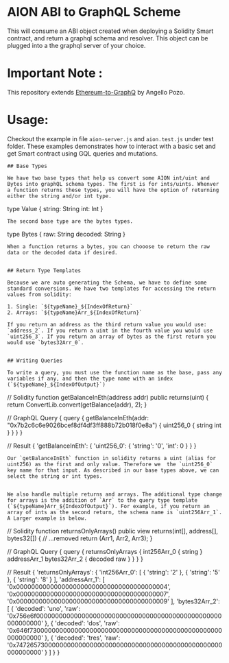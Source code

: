 # AION ABI to GraphQL Scheme

This will consume an ABI object created when deploying a Solidity Smart contract, and return a graphql schema and resolver. This object can be plugged into a the graphql server of your choice.

# Important Note :

This repository extends [Ethereum-to-GraphQ](https://github.com/hellosugoi/Ethereum-to-GraphQL/) by Angello Pozo.

# Usage:

Checkout the example in file `aion-server.js` and `aion.test.js` under test folder.
These examples demonstrates how to interact with a basic set and get Smart contract using GQL queries and mutations.

```
## Base Types

We have two base types that help us convert some AION int/uint and Bytes into graphQL schema types. The first is for ints/uints. Whenver a function returns these types, you will have the option of returning either the string and/or int type.
```

type Value {
string: String
int: Int
}

```
The second base type are the bytes types.
```

type Bytes {
raw: String
decoded: String
}

```
When a function returns a bytes, you can chooose to return the raw data or the decoded data if desired.


## Return Type Templates

Because we are auto generating the Schema, we have to define some standard conversions. We have two templates for accessing the return values from solidity:

1. Single: `${typeName}_${IndexOfReturn}`
2. Arrays: `${typeName}Arr_${IndexOfReturn}`

If you return an address as the third return value you would use: `address_2`. If you return a uint in the fourth value you would use `uint256_3`. If you return an array of bytes as the first return you would use `bytes32Arr_0`.


## Writing Queries

To write a query, you must use the function name as the base, pass any variables if any, and then the type name with an index (`${typeName}_${IndexOfOutput}`)
```

// Solidity
function getBalanceInEth(address addr) public returns(uint) {
return ConvertLib.convert(getBalance(addr), 2);
}

// GraphQL Query
{
query {
getBalanceInEth(addr: "0x7b2c6c6e9026bcef8df4df3ff888b72b018f0e8a") {
uint256_0 {
string
int
}
}
}
}

// Result
{
'getBalanceInEth': {
'uint256_0': {
'string': '0',
'int': 0
}
}
}

```
Our `getBalanceInEth` function in solidity returns a uint (alias for uint256) as the first and only value. Therefore we  the `uint256_0` key name for that input. As described in our base types above, we can select the string or int types.


We also handle multiple returns and arrays. The additional type change for arrays is the addition of `Arr` to the query type template (`${typeName}Arr_${IndexOfOutput}`). For example, if you return an array of ints as the second return, the schema name is `uint256Arr_1`. A Larger example is below.
```

// Solidity
function returnsOnlyArrays() public view returns(int[], address[], bytes32[]) {
// ...removed
return (Arr1, Arr2, Arr3);
}

// GraphQL Query
{
query {
returnsOnlyArrays {
int256Arr_0 {
string
}
addressArr_1
bytes32Arr_2 {
decoded
raw
}
}
}
}

// Result
{
'returnsOnlyArrays': {
'int256Arr_0': [
{
'string': '2'
}, {
'string': '5'
}, {
'string': '8'
}
],
'addressArr_1': [
'0x0000000000000000000000000000000000000004',
'0x0000000000000000000000000000000000000007',
'0x0000000000000000000000000000000000000009'
],
'bytes32Arr_2': [
{
'decoded': 'uno',
'raw': '0x756e6f0000000000000000000000000000000000000000000000000000000000'
},
{
'decoded': 'dos',
'raw': '0x646f730000000000000000000000000000000000000000000000000000000000'
},
{
'decoded': 'tres',
'raw': '0x7472657300000000000000000000000000000000000000000000000000000000'
}
]
}
}
